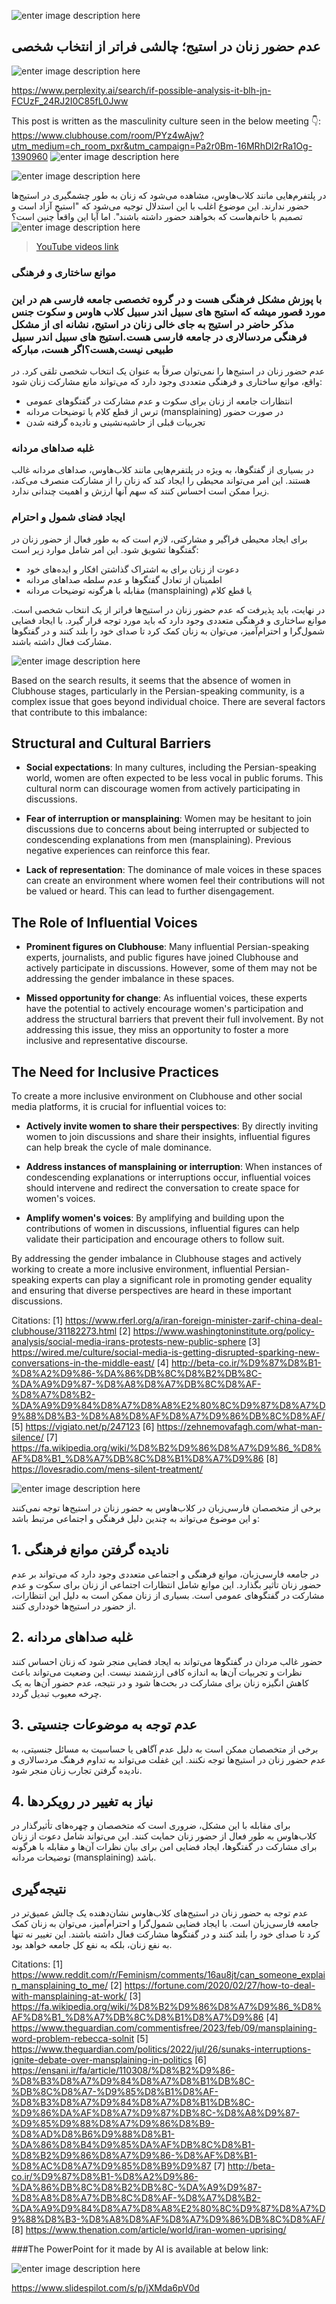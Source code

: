
 

![enter image description here](https://i.sstatic.net/9nZP56DK.jpg)

## عدم حضور زنان در استیج؛ چالشی فراتر از انتخاب شخصی



![enter image description here](https://i.sstatic.net/Z4SZvGkm.jpg)

https://www.perplexity.ai/search/if-possible-analysis-it-blh-jn-FCUzF_24RJ2I0C85fL0Jww
  


This post is written as the masculinity culture seen in the below meeting 👇:
https://www.clubhouse.com/room/PYz4wAjw?utm_medium=ch_room_pxr&utm_campaign=Pa2r0Bm-16MRhDl2rRa1Og-1390960
![enter image description here](https://i.sstatic.net/WxFYVHPw.jpg)

![enter image description here](https://i.sstatic.net/26BjjitM.jpg)

در پلتفرم‌هایی مانند کلاب‌هاوس، مشاهده می‌شود که زنان به طور چشمگیری در استیج‌ها حضور ندارند. این موضوع اغلب با این استدلال توجیه می‌شود که "استیج آزاد است و تصمیم با خانم‌هاست که بخواهند حضور داشته باشند". اما آیا این واقعاً چنین است؟
![enter image description here](https://i.sstatic.net/QStBATpn.jpg)

> [YouTube videos link](https://youtu.be/8cES5Y-hm0Q?si=S32ikLsBiqgvNEVR)


### موانع ساختاری و فرهنگی

### با پوزش مشکل فرهنگی هست و در گروه تخصصی  جامعه فارسی هم در این مورد قصور میشه که استیج های سبیل اندر سبیل کلاب هاوس و سکوت جنس مذکر حاضر در استیج به جای خالی زنان در استیج، نشانه ای از مشکل فرهنگی مردسالاری در جامعه فارسی هست.استیج های سبیل اندر سبیل طبیعی نیست,هست؟اگر هست، مبارکه

عدم حضور زنان در استیج‌ها را نمی‌توان صرفاً به عنوان یک انتخاب شخصی تلقی کرد. در واقع، موانع ساختاری و فرهنگی متعددی وجود دارد که می‌تواند مانع مشارکت زنان شود:

- انتظارات جامعه از زنان برای سکوت و عدم مشارکت در گفتگوهای عمومی
- ترس از قطع کلام یا توضیحات مردانه (mansplaining) در صورت حضور
- تجربیات قبلی از حاشیه‌نشینی و نادیده گرفته شدن

### غلبه صداهای مردانه

در بسیاری از گفتگوها، به ویژه در پلتفرم‌هایی مانند کلاب‌هاوس، صداهای مردانه غالب هستند. این امر می‌تواند محیطی را ایجاد کند که زنان را از مشارکت منصرف می‌کند، زیرا ممکن است احساس کنند که سهم آنها ارزش و اهمیت چندانی ندارد.

### ایجاد فضای شمول و احترام

برای ایجاد محیطی فراگیر و مشارکتی، لازم است که به طور فعال از حضور زنان در گفتگوها تشویق شود. این امر شامل موارد زیر است:

- دعوت از زنان برای به اشتراک گذاشتن افکار و ایده‌های خود
- اطمینان از تعادل گفتگوها و عدم سلطه صداهای مردانه
- مقابله با هرگونه توضیحات مردانه (mansplaining) یا قطع کلام

در نهایت، باید پذیرفت که عدم حضور زنان در استیج‌ها فراتر از یک انتخاب شخصی است. موانع ساختاری و فرهنگی متعددی وجود دارد که باید مورد توجه قرار گیرد. با ایجاد فضایی شمول‌گرا و احترام‌آمیز، می‌توان به زنان کمک کرد تا صدای خود را 
بلند کنند و در گفتگوها مشارکت فعال داشته باشند.



![enter image description here](https://i.sstatic.net/Q1YGUGnZ.jpg)

Based on the search results, it seems that the absence of women in Clubhouse stages, particularly in the Persian-speaking community, is a complex issue that goes beyond individual choice. There are several factors that contribute to this imbalance:

## Structural and Cultural Barriers

- **Social expectations**: In many cultures, including the Persian-speaking world, women are often expected to be less vocal in public forums. This cultural norm can discourage women from actively participating in discussions.

- **Fear of interruption or mansplaining**: Women may be hesitant to join discussions due to concerns about being interrupted or subjected to condescending explanations from men (mansplaining). Previous negative experiences can reinforce this fear.

- **Lack of representation**: The dominance of male voices in these spaces can create an environment where women feel their contributions will not be valued or heard. This can lead to further disengagement.

## The Role of Influential Voices

- **Prominent figures on Clubhouse**: Many influential Persian-speaking experts, journalists, and public figures have joined Clubhouse and actively participate in discussions. However, some of them may not be addressing the gender imbalance in these spaces.

- **Missed opportunity for change**: As influential voices, these experts have the potential to actively encourage women's participation and address the structural barriers that prevent their full involvement. By not addressing this issue, they miss an opportunity to foster a more inclusive and representative discourse.

## The Need for Inclusive Practices

To create a more inclusive environment on Clubhouse and other social media platforms, it is crucial for influential voices to:

- **Actively invite women to share their perspectives**: By directly inviting women to join discussions and share their insights, influential figures can help break the cycle of male dominance.

- **Address instances of mansplaining or interruption**: When instances of condescending explanations or interruptions occur, influential voices should intervene and redirect the conversation to create space for women's voices.

- **Amplify women's voices**: By amplifying and building upon the contributions of women in discussions, influential figures can help validate their participation and encourage others to follow suit.

By addressing the gender imbalance in Clubhouse stages and actively working to create a more inclusive environment, influential Persian-speaking experts can play a significant role in promoting gender equality and ensuring that diverse perspectives are heard in these important discussions.

Citations:
[1] https://www.rferl.org/a/iran-foreign-minister-zarif-china-deal-clubhouse/31182273.html
[2] https://www.washingtoninstitute.org/policy-analysis/social-media-irans-protests-new-public-sphere
[3] https://wired.me/culture/social-media-is-getting-disrupted-sparking-new-conversations-in-the-middle-east/
[4] http://beta-co.ir/%D9%87%D8%B1-%D8%A2%D9%86-%DA%86%DB%8C%D8%B2%DB%8C-%DA%A9%D9%87-%D8%A8%D8%A7%DB%8C%D8%AF-%D8%A7%D8%B2-%DA%A9%D9%84%D8%A7%D8%A8%E2%80%8C%D9%87%D8%A7%D9%88%D8%B3-%D8%A8%D8%AF%D8%A7%D9%86%DB%8C%D8%AF/
[5] https://vigiato.net/p/247123
[6] https://zehnemovafagh.com/what-man-silence/
[7] https://fa.wikipedia.org/wiki/%D8%B2%D9%86%D8%A7%D9%86_%D8%AF%D8%B1_%D8%A7%DB%8C%D8%B1%D8%A7%D9%86
[8] https://lovesradio.com/mens-silent-treatment/

![enter image description here](https://i.sstatic.net/g8FKrAIz.jpg)

برخی از متخصصان فارسی‌زبان در کلاب‌هاوس به حضور زنان در استیج‌ها توجه نمی‌کنند و این موضوع می‌تواند به چندین دلیل فرهنگی و اجتماعی مرتبط باشد:

## 1. نادیده گرفتن موانع فرهنگی

در جامعه فارسی‌زبان، موانع فرهنگی و اجتماعی متعددی وجود دارد که می‌تواند بر عدم حضور زنان تأثیر بگذارد. این موانع شامل انتظارات اجتماعی از زنان برای سکوت و عدم مشارکت در گفتگوهای عمومی است. بسیاری از زنان ممکن است به دلیل این انتظارات، از حضور در استیج‌ها خودداری کنند.

## 2. غلبه صداهای مردانه

حضور غالب مردان در گفتگوها می‌تواند به ایجاد فضایی منجر شود که زنان احساس کنند نظرات و تجربیات آن‌ها به اندازه کافی ارزشمند نیست. این وضعیت می‌تواند باعث کاهش انگیزه زنان برای مشارکت در بحث‌ها شود و در نتیجه، عدم حضور آن‌ها به یک چرخه معیوب تبدیل گردد.

## 3. عدم توجه به موضوعات جنسیتی

برخی از متخصصان ممکن است به دلیل عدم آگاهی یا حساسیت به مسائل جنسیتی، به عدم حضور زنان در استیج‌ها توجه نکنند. این غفلت می‌تواند به تداوم فرهنگ مردسالاری و نادیده گرفتن تجارب زنان منجر شود.

## 4. نیاز به تغییر در رویکردها

برای مقابله با این مشکل، ضروری است که متخصصان و چهره‌های تأثیرگذار در کلاب‌هاوس به طور فعال از حضور زنان حمایت کنند. این می‌تواند شامل دعوت از زنان برای مشارکت در گفتگوها، ایجاد فضایی امن برای بیان نظرات آن‌ها و مقابله با هرگونه توضیحات مردانه (mansplaining) باشد.

## نتیجه‌گیری

عدم توجه به حضور زنان در استیج‌های کلاب‌هاوس نشان‌دهنده یک چالش عمیق‌تر در جامعه فارسی‌زبان است. با ایجاد فضایی شمول‌گرا و احترام‌آمیز، می‌توان به زنان کمک کرد تا صدای خود را بلند کنند و در گفتگوها مشارکت فعال داشته باشند. این تغییر نه تنها به نفع زنان، بلکه به نفع کل جامعه خواهد بود.

Citations:
[1] https://www.reddit.com/r/Feminism/comments/16au8jt/can_someone_explain_mansplaining_to_me/
[2] https://fortune.com/2020/02/27/how-to-deal-with-mansplaining-at-work/
[3] https://fa.wikipedia.org/wiki/%D8%B2%D9%86%D8%A7%D9%86_%D8%AF%D8%B1_%D8%A7%DB%8C%D8%B1%D8%A7%D9%86
[4] https://www.theguardian.com/commentisfree/2023/feb/09/mansplaining-word-problem-rebecca-solnit
[5] https://www.theguardian.com/politics/2022/jul/26/sunaks-interruptions-ignite-debate-over-mansplaining-in-politics
[6] https://ensani.ir/fa/article/110308/%D8%B2%D9%86-%D8%B3%D8%A7%D9%84%D8%A7%D8%B1%DB%8C-%DB%8C%D8%A7-%D9%85%D8%B1%D8%AF-%D8%B3%D8%A7%D9%84%D8%A7%D8%B1%DB%8C-%D9%86%DA%AF%D8%A7%D9%87%DB%8C-%D8%A8%D9%87-%D9%85%D9%88%D8%A7%D9%86%D8%B9-%D8%AD%D8%B6%D9%88%D8%B1-%DA%86%D8%B4%D9%85%DA%AF%DB%8C%D8%B1-%D8%B2%D9%86%D8%A7%D9%86-%D8%AF%D8%B1-%D8%AC%D8%A7%D9%85%D8%B9%D9%87
[7] http://beta-co.ir/%D9%87%D8%B1-%D8%A2%D9%86-%DA%86%DB%8C%D8%B2%DB%8C-%DA%A9%D9%87-%D8%A8%D8%A7%DB%8C%D8%AF-%D8%A7%D8%B2-%DA%A9%D9%84%D8%A7%D8%A8%E2%80%8C%D9%87%D8%A7%D9%88%D8%B3-%D8%A8%D8%AF%D8%A7%D9%86%DB%8C%D8%AF/
[8] https://www.thenation.com/article/world/iran-women-uprising/

###The PowerPoint for it made by AI is available at below link:

![enter image description here](https://i.sstatic.net/LyuzvPdr.jpg)

https://www.slidespilot.com/s/p/jXMda6pV0d
